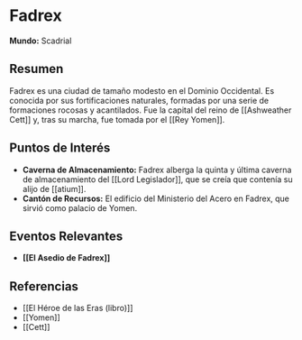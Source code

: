 # Fadrex

**Mundo:** Scadrial

## Resumen

Fadrex es una ciudad de tamaño modesto en el Dominio Occidental. Es conocida por sus fortificaciones naturales, formadas por una serie de formaciones rocosas y acantilados. Fue la capital del reino de [[Ashweather Cett]] y, tras su marcha, fue tomada por el [[Rey Yomen]].

## Puntos de Interés

*   **Caverna de Almacenamiento:** Fadrex alberga la quinta y última caverna de almacenamiento del [[Lord Legislador]], que se creía que contenía su alijo de [[atium]].
*   **Cantón de Recursos:** El edificio del Ministerio del Acero en Fadrex, que sirvió como palacio de Yomen.

## Eventos Relevantes

*   **[[El Asedio de Fadrex]]**

## Referencias

*   [[El Héroe de las Eras (libro)]]
*   [[Yomen]]
*   [[Cett]]